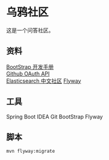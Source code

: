 # 乌鸦社区
这是一个问答社区。
  
## 资料
[BootStrap 开发手册](https://getbootstrap.com/docs/4.3/getting-started/introduction/)  
[Github OAuth API](https://developer.github.com/apps/building-oauth-apps/creating-an-oauth-app/)  
[Elasticsearch 中文社区](https://elasticsearch.cn/)
[Flyway](https://flywaydb.org/getstarted/firststeps/maven)

## 工具
Spring Boot IDEA Git BootStrap Flyway

## 脚本
```bash
mvn flyway:migrate
```




